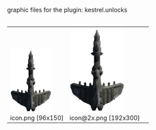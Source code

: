 graphic files for the plugin: kestrel.unlocks<br>
<br>
<table>
	<tr valign="bottom">
		<td><a href="https://github.com/zuckung/endless-sky-plugins/blob/main/myplugins/kestrel.unlocks/icon.png"><img src="https://raw.githubusercontent.com/zuckung/endless-sky-plugins/refs/heads/main/myplugins/kestrel.unlocks/icon.png" width="96" height="150"></a><br>
		icon.png [96x150]</td>
		<td><a href="https://github.com/zuckung/endless-sky-plugins/blob/main/myplugins/kestrel.unlocks/icon@2x.png"><img src="https://raw.githubusercontent.com/zuckung/endless-sky-plugins/refs/heads/main/myplugins/kestrel.unlocks/icon@2x.png" height="200"></a><br>
		icon@2x.png [192x300]</td>
		<td></td>
	</tr>
</table>
